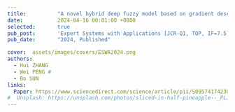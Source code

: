 ```yaml
---
title:          "A novel hybrid deep fuzzy model based on gradient descent algorithm with application to time series forecasting"
date:           2024-04-16 00:01:00 +0800
selected:       true
pub_post:       'Expert Systems with Applications [JCR-Q1, TOP, IF=7.5]'
pub_date:       "2024, Published"

cover:  assets/images/covers/ESWA2024.png
authors:
  - Hui ZHANG
  - Wei PENG #
  - Bo SUN
links:
  Paper: https://www.sciencedirect.com/science/article/pii/S0957417423024909
#  Unsplash: https://unsplash.com/photos/sliced-in-half-pineapple--_PLJZmHZzk
---
```

